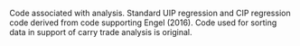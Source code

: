 Code associated with analysis.  Standard UIP regression and CIP regression code derived from code supporting Engel (2016).  Code used for sorting data in support of carry trade analysis is original.
